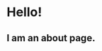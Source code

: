 <!--
* Title: This is our about page
* Description: I'm just a normal page
-->

# Hello!
## I am an about page.
